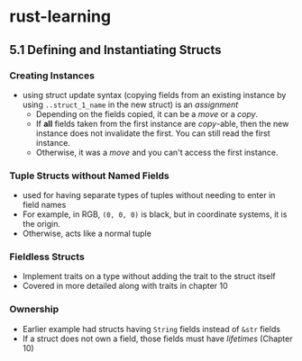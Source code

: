 # rust-learning
## 5.1 Defining and Instantiating Structs
### Creating Instances
* using struct update syntax (copying fields from an existing instance by using `..struct_1_name` in the new struct) is an *assignment*
    * Depending on the fields copied, it can be a *move* or a *copy*. 
    * If __all__ fields taken from the first instance are *copy*-able, then the new instance does not invalidate the first. You can still read the first instance.
    * Otherwise, it was a *move* and you can't access the first instance.
### Tuple Structs without Named Fields
* used for having separate types of tuples without needing to enter in field names
* For example, in RGB, `(0, 0, 0)` is black, but in coordinate systems, it is the origin.
* Otherwise, acts like a normal tuple
### Fieldless Structs
* Implement traits on a type without adding the trait to the struct itself
* Covered in more detailed along with traits in chapter 10
### Ownership
* Earlier example had structs having `String` fields instead of `&str` fields
* If a struct does not own a field, those fields must have *lifetimes* (Chapter 10)